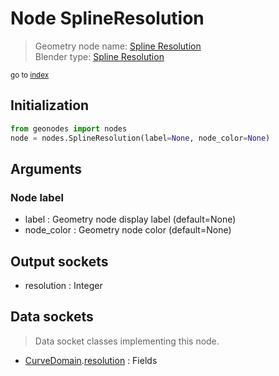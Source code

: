 
# Node SplineResolution

> Geometry node name: [Spline Resolution](https://docs.blender.org/manual/en/latest/modeling/geometry_nodes/curve/spline_resolution.html)<br>
  Blender type: [Spline Resolution](https://docs.blender.org/api/current/bpy.types.GeometryNodeInputSplineResolution.html)
  
<sub>go to [index](/docs/index.md)</sub>

## Initialization

```python
from geonodes import nodes
node = nodes.SplineResolution(label=None, node_color=None)
```



## Arguments


### Node label

- label : Geometry node display label (default=None)
- node_color : Geometry node color (default=None)

## Output sockets

- resolution : Integer

## Data sockets

> Data socket classes implementing this node.
  
  
- [CurveDomain](/docs/CurveDomain.md).[resolution](/docs/CurveDomain.md#resolution) : Fields
  
